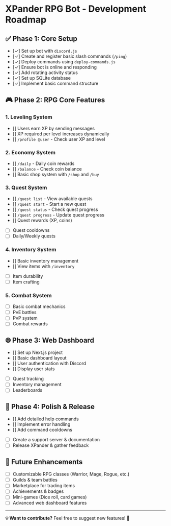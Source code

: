 # XPander RPG Bot - Development Roadmap

## ✅ Phase 1: Core Setup
- [✓] Set up bot with `discord.js`
- [✓] Create and register basic slash commands (`/ping`)
- [✓] Deploy commands using `deploy-commands.js`
- [✓] Ensure bot is online and responding
- [✓] Add rotating activity status
- [✓] Set up SQLite database
- [✓] Implement basic command structure

## 🎮 Phase 2: RPG Core Features
### **1. Leveling System**
- [] Users earn XP by sending messages
- [] XP required per level increases dynamically
- [] `/profile @user` - Check user XP and level

### **2. Economy System**
- [] `/daily` - Daily coin rewards
- [] `/balance` - Check coin balance
- [] Basic shop system with `/shop` and `/buy`

### **3. Quest System**
- [] `/quest list` - View available quests
- [] `/quest start` - Start a new quest
- [] `/quest status` - Check quest progress
- [] `/quest progress` - Update quest progress
- [] Quest rewards (XP, coins)
- [ ] Quest cooldowns
- [ ] Daily/Weekly quests

### **4. Inventory System**
- [] Basic inventory management
- [] View items with `/inventory`
- [ ] Item durability
- [ ] Item crafting

### **5. Combat System**
- [ ] Basic combat mechanics
- [ ] PvE battles
- [ ] PvP system
- [ ] Combat rewards

## 🌐 Phase 3: Web Dashboard
- [] Set up Next.js project
- [] Basic dashboard layout
- [] User authentication with Discord
- [] Display user stats
- [ ] Quest tracking
- [ ] Inventory management
- [ ] Leaderboards

## 📱 Phase 4: Polish & Release
- [] Add detailed help commands
- [] Implement error handling
- [] Add command cooldowns
- [ ] Create a support server & documentation
- [ ] Release XPander & gather feedback

## 🎯 Future Enhancements
- [ ] Customizable RPG classes (Warrior, Mage, Rogue, etc.)
- [ ] Guilds & team battles
- [ ] Marketplace for trading items
- [ ] Achievements & badges
- [ ] Mini-games (Dice roll, card games)
- [ ] Advanced web dashboard features

---

**💡 Want to contribute?** Feel free to suggest new features! 🚀